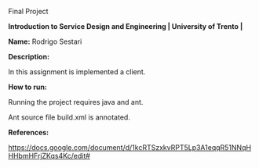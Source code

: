 Final Project

**Introduction to Service Design and Engineering | University of Trento |** 

**Name:** Rodrigo Sestari

**Description:**

In this assignment is implemented a client. 



**How to run:**

Running the project requires java and ant.

Ant source file build.xml is annotated. 






**References:**

https://docs.google.com/document/d/1kcRTSzxkvRPT5Lp3A1eqqR51NNqHHHbmHFrjZKqs4Kc/edit#

